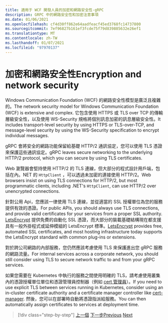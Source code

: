 ```yaml
---
title: 適用于 WCF 開發人員的加密和網路安全性-gRPC
description: GRPC 中的網路安全性和加密注意事項
ms.date: 01/06/2021
ms.openlocfilehash: cf4d30ff862e64aadfeacf45ed3768fc14737800
ms.sourcegitcommit: 7ef96827b161ef3fcde75f79d839885632e26ef1
ms.translationtype: MT
ms.contentlocale: zh-TW
ms.lasthandoff: 01/07/2021
ms.locfileid: "97970137"
---
```

# <a name="encryption-and-network-security"></a><span data-ttu-id="b2f57-103">加密和網路安全性</span><span class="sxs-lookup"><span data-stu-id="b2f57-103">Encryption and network security</span></span>

<span data-ttu-id="b2f57-104">Windows Communication Foundation (WCF) 的網路安全性模型是廣泛且複雜的。</span><span class="sxs-lookup"><span data-stu-id="b2f57-104">The network security model for Windows Communication Foundation (WCF) is extensive and complex.</span></span> <span data-ttu-id="b2f57-105">它包含使用 HTTPS 或 TLS over TCP 的傳輸層級安全性，以及使用 WS-Security 規格將個別訊息加密的訊息層級安全性。</span><span class="sxs-lookup"><span data-stu-id="b2f57-105">It includes transport-level security by using HTTPS or TLS-over-TCP, and message-level security by using the WS-Security specification to encrypt individual messages.</span></span>

<span data-ttu-id="b2f57-106">gRPC 會將安全的網路功能保留給基礎 HTTP/2 通訊協定，您可以使用 TLS 憑證來保護這些通訊協定。</span><span class="sxs-lookup"><span data-stu-id="b2f57-106">gRPC leaves secure networking to the underlying HTTP/2 protocol, which you can secure by using TLS certificates.</span></span>

<span data-ttu-id="b2f57-107">Web 瀏覽器會堅持使用 HTTP/2 的 TLS 連線，但大部分的程式設計用戶端，包括在內。NET 的 `HttpClient` ，可以透過未加密的連接使用 HTTP/2。</span><span class="sxs-lookup"><span data-stu-id="b2f57-107">Web browsers insist on using TLS connections for HTTP/2, but most programmatic clients, including .NET's `HttpClient`, can use HTTP/2 over unencrypted connections.</span></span>

<span data-ttu-id="b2f57-108">針對公用 Api，您應該一律使用 TLS 連線，並從適當的 SSL 授權單位為您的服務提供有效的憑證。</span><span class="sxs-lookup"><span data-stu-id="b2f57-108">For public APIs, you should always use TLS connections, and provide valid certificates for your services from a proper SSL authority.</span></span> <span data-ttu-id="b2f57-109">[LetsEncrypt](https://letsencrypt.org) 提供免費的自動化 SSL 憑證，而大部分的裝載基礎結構現在都支援具有一般外掛程式或延伸模組的 LetsEncrypt 標準。</span><span class="sxs-lookup"><span data-stu-id="b2f57-109">[LetsEncrypt](https://letsencrypt.org) provides free, automated SSL certificates, and most hosting infrastructure today supports the LetsEncrypt standard with common plug-ins or extensions.</span></span>

<span data-ttu-id="b2f57-110">對於跨公司網路的內部服務，您仍然應該考慮使用 TLS 來保護進出您 gRPC 服務的網路流量。</span><span class="sxs-lookup"><span data-stu-id="b2f57-110">For internal services across a corporate network, you should still consider using TLS to secure network traffic to and from your gRPC services.</span></span>

<span data-ttu-id="b2f57-111">如果您需要在 Kubernetes 中執行的服務之間使用明確的 TLS，請考慮使用叢集內的憑證授權單位單位和憑證管理員控制器（例如 [cert 管理員](https://docs.cert-manager.io/en/latest/)）。</span><span class="sxs-lookup"><span data-stu-id="b2f57-111">If you need to use explicit TLS between services running in Kubernetes, consider using an in-cluster certificate authority and a certificate manager controller like [cert-manager](https://docs.cert-manager.io/en/latest/).</span></span> <span data-ttu-id="b2f57-112">然後，您可以在部署時自動將憑證指派給服務。</span><span class="sxs-lookup"><span data-stu-id="b2f57-112">You can then automatically assign certificates to services at deployment time.</span></span>

>[!div class="step-by-step"]
><span data-ttu-id="b2f57-113">[上一個](channel-credentials.md) 
>[下一步](grpc-in-production.md)</span><span class="sxs-lookup"><span data-stu-id="b2f57-113">[Previous](channel-credentials.md)
[Next](grpc-in-production.md)</span></span>
